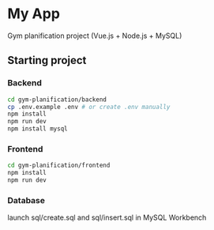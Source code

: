 # My App

Gym planification project (Vue.js + Node.js + MySQL)

## Starting project

### Backend

```bash
cd gym-planification/backend
cp .env.example .env # or create .env manually
npm install
npm run dev
npm install mysql
```

### Frontend
```bash
cd gym-planification/frontend
npm install
npm run dev
```

### Database
launch sql/create.sql and sql/insert.sql in MySQL Workbench
